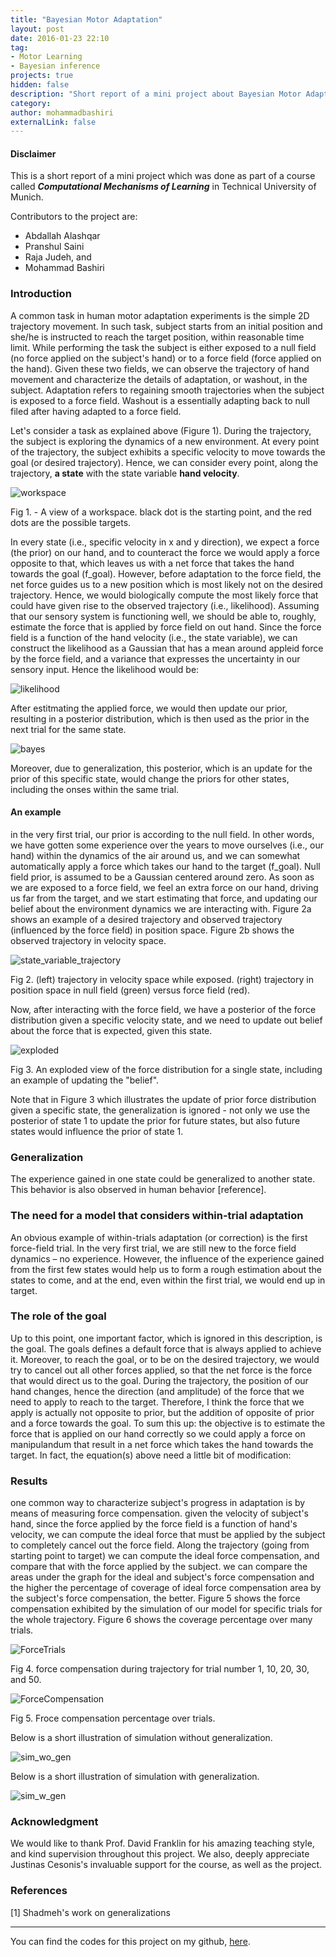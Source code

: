 ```yaml
---
title: "Bayesian Motor Adaptation"
layout: post
date: 2016-01-23 22:10
tag:
- Motor Learning
- Bayesian inference
projects: true
hidden: false
description: "Short report of a mini project about Bayesian Motor Adaptation in human."
category:
author: mohammadbashiri
externalLink: false
---
```


#### Disclaimer
This is a short report of a mini project which was done as part of a course
called ***Computational Mechanisms of Learning*** in Technical University of Munich.

Contributors to the project are:
- Abdallah Alashqar
- Pranshul Saini
- Raja Judeh, and
- Mohammad Bashiri

### Introduction

A common task in human motor adaptation experiments is the simple 2D trajectory movement.
In such task, subject starts from an initial position and she/he is instructed to reach the
target position, within reasonable time limit.
While performing the task the subject is either exposed to a null field (no force applied
on the subject's hand) or to a force field (force applied on the hand). Given these two
fields, we can observe the trajectory of hand movement and characterize the details of
adaptation, or washout, in the subject. Adaptation refers to regaining smooth trajectories
when the subject is exposed to a force field. Washout is a essentially adapting back to
null filed after having adapted to a force field.

Let's consider a task as explained above (Figure 1). During the trajectory, the subject
is exploring the dynamics of a new environment. At every point of the trajectory, the
subject exhibits a specific velocity to move towards the goal (or desired trajectory).
Hence, we can consider every point, along the trajectory, **a state** with the state
variable **hand velocity**.

![workspace](https://github.com/mohammadbashiri93/BayesianMotorAdaptation/blob/master/Figures/workspace.jpg?raw=true)
<figcaption class="caption">Fig 1. - A view of a workspace. black dot is the starting point, and the red dots are the possible targets.</figcaption>


In every state (i.e., specific velocity in x and y direction), we expect a force (the prior)
on our hand, and to counteract the force we would apply a force opposite to that, which
leaves us with a net force that takes the hand towards the goal (f_goal). However, before adaptation
to the force field, the net force guides us to a new position which is most likely not on the
desired trajectory. Hence, we would biologically compute the most likely force that could have given
rise to the observed trajectory (i.e., likelihood). Assuming that our sensory system is functioning
well, we should be able to, roughly, estimate the force that is applied by force field on out hand.
Since the force field is a function of the hand velocity (i.e., the state variable), we can construct
the likelihood as a Gaussian that has a mean around appleid force by the force field, and a variance
that expresses the uncertainty in our sensory input. Hence the likelihood would be:


![likelihood](https://github.com/mohammadbashiri93/BayesianMotorAdaptation/blob/master/Figures/likelihood.JPG?raw=true)


After estitmating the applied force, we would then update our prior, resulting in a posterior distribution,
which is then used as the prior in the next trial for the same state.

![bayes](https://github.com/mohammadbashiri93/BayesianMotorAdaptation/blob/master/Figures/bayes.JPG?raw=true)

Moreover, due to generalization, this posterior, which is an update for the prior of this specific state,
would change the priors for other states, including the onses within the same trial.

#### An example

in the very first trial, our prior is according to the null field. In other words, we have gotten some
experience over the years to move ourselves (i.e., our hand) within the dynamics of the air around us,
and we can somewhat automatically apply a force which takes our hand to the target (f_goal). Null field
prior, is assumed to be a Gaussian centered around zero. As soon as we are exposed to a force field, we
feel an extra force on our hand, driving us far from the target, and we start estimating that force, and
updating our belief about the environment dynamics we are interacting with. Figure 2a shows an example of
a desired trajectory and observed trajectory (influenced by the force field) in position space. Figure 2b
shows the observed trajectory in velocity space.

![state_variable_trajectory](https://github.com/mohammadbashiri93/BayesianMotorAdaptation/blob/master/Figures/state_variable_trajectory.png?raw=true)
<figcaption class="caption">Fig 2. (left) trajectory in velocity space while exposed. (right) trajectory in position space in null field (green) versus force field (red).</figcaption>

Now, after interacting with the force field, we have a posterior of the force distribution given a specific velocity
state, and we need to update out belief about the force that is expected, given this state.

![exploded](https://github.com/mohammadbashiri93/BayesianMotorAdaptation/blob/master/Figures/exploded.png?raw=true)
<figcaption class="caption">Fig 3. An exploded view of the force distribution for a single state, including an example of updating the "belief".</figcaption>

Note that in Figure 3 which illustrates the update of prior force distribution given a specific state, the generalization
is ignored - not only we use the posterior of state 1 to update the prior for future states, but also future states would
influence the prior of state 1.

### Generalization
The experience gained in one state could be generalized to another state. This behavior is also observed in human
behavior [reference]. <br>


### The need for a model that considers within-trial adaptation
An obvious example of within-trials adaptation (or correction) is the first force-field trial. In the very first trial, we
are still new to the force field dynamics – no experience. However, the influence of the experience gained from the
first few states would help us to form a rough estimation about the states to come, and at the end, even within the
first trial, we would end up in target.

### The role of the goal
Up to this point, one important factor, which is ignored in this description, is the goal. The goals defines a
default force that is always applied to achieve it. Moreover, to reach the goal, or to be on the desired
trajectory, we would try to cancel out all other forces applied, so that the net force is the force that would
direct us to the goal. During the trajectory, the position of our hand changes, hence the direction (and
amplitude) of the force that we need to apply to reach to the target. Therefore, I think the force that we
apply is actually not opposite to prior, but the addition of opposite of prior and a force towards the goal.
To sum this up: the objective is to estimate the force that is applied on our hand correctly so we could
apply a force on manipulandum that result in a net force which takes the hand towards the target. In fact,
the equation(s) above need a little bit of modification:

### Results
one common way to characterize subject's progress in adaptation is by means of measuring force compensation.
given the velocity of subject's hand, since the force applied by the force field is a function of hand's velocity,
we can compute the ideal force that must be applied by the subject to completely cancel out the force field.
Along the trajectory (going from starting point to target) we can compute the ideal force compensation, and compare
that with the force applied by the subject. we can compare the areas under the graph for the ideal and subject's
force compensation and the higher the percentage of coverage of ideal force compensation area by the subject's
force compensation, the better. Figure 5 shows the force compensation exhibited by the simulation of our model for
specific trials for the whole trajectory. Figure 6 shows the coverage percentage over many trials.

![ForceTrials](https://github.com/mohammadbashiri93/BayesianMotorAdaptation/blob/master/Figures/ForceTrials.png?raw=true)
<figcaption class="caption">Fig 4. force compensation during trajectory for trial number 1, 10, 20, 30, and 50.</figcaption>


![ForceCompensation](https://github.com/mohammadbashiri93/BayesianMotorAdaptation/blob/master/Figures/ForceCompensation.jpg?raw=true)
<figcaption class="caption">Fig 5. Froce compensation percentage over trials.</figcaption>


Below is a short illustration of simulation without generalization.

![sim_wo_gen](https://github.com/mohammadbashiri93/BayesianMotorAdaptation/blob/master/Figures/sim_wo_gen.gif?raw=true)

Below is a short illustration of simulation with generalization.

![sim_w_gen](https://github.com/mohammadbashiri93/BayesianMotorAdaptation/blob/master/Figures/sim_w_gen.gif?raw=true)

### Acknowledgment

We would like to thank Prof. David Franklin for his amazing teaching style, and
kind supervision throughout this project. We also, deeply appreciate Justinas Cesonis's
invaluable support for the course, as well as the project.

### References
[1] Shadmeh's work on generalizations

---

You can find the codes for this project on my github, [here](https://github.com/mohammadbashiri/bayesian-motor-adaptation).
